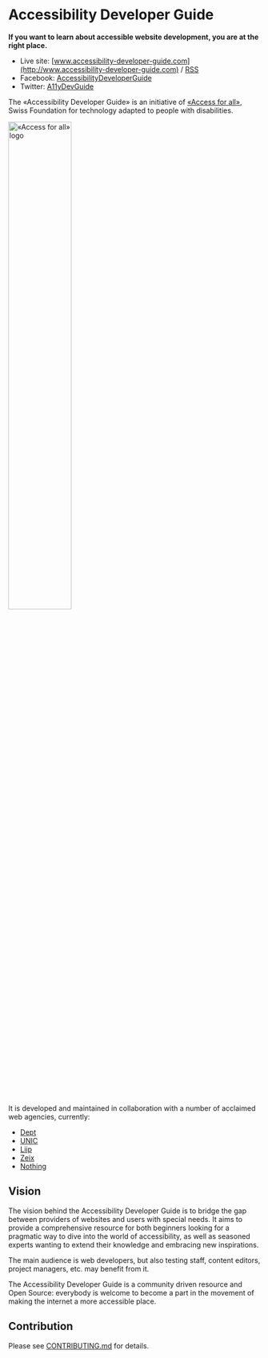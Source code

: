 # Accessibility Developer Guide

**If you want to learn about accessible website development, you are at the right place.**

- Live site: [www.accessibility-developer-guide.com](http://www.accessibility-developer-guide.com) / [RSS](/feed/rss.xml)
- Facebook: [AccessibilityDeveloperGuide](https://www.facebook.com/AccessibilityDeveloperGuide)
- Twitter: [A11yDevGuide](https://twitter.com/A11yDevGuide)

The «Accessibility Developer Guide» is an initiative of [«Access for all»](http://access-for-all.ch/), Swiss Foundation for technology adapted to people with disabilities.

<img src="/src/assets/img/logo/zfa.png" alt="«Access for all» logo" width="50%" />

It is developed and maintained in collaboration with a number of acclaimed web agencies, currently:

- [Dept](https://www.deptagency.com/)
- [UNIC](https://www.unic.com/)
- [Liip](https://www.liip.ch/)
- [Zeix](https://www.zeix.com/)
- [Nothing](https://www.nothing.ch)

## Vision

The vision behind the Accessibility Developer Guide is to bridge the gap between providers of websites and users with special needs. It aims to provide a comprehensive resource for both beginners looking for a pragmatic way to dive into the world of accessibility, as well as seasoned experts wanting to extend their knowledge and embracing new inspirations.

The main audience is web developers, but also testing staff, content editors, project managers, etc. may benefit from it.

The Accessibility Developer Guide is a community driven resource and Open Source: everybody is welcome to become a part in the movement of making the internet a more accessible place.

## Contribution

Please see [CONTRIBUTING.md](CONTRIBUTING.md) for details.
